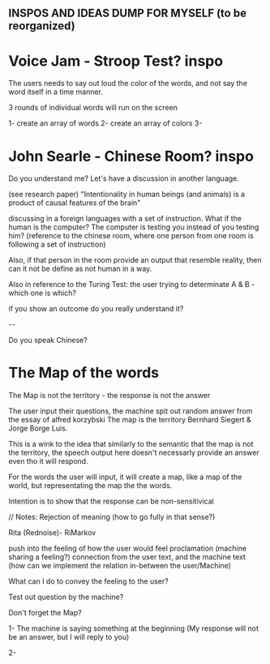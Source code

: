 ## INSPOS AND IDEAS DUMP FOR MYSELF (to be reorganized)

# Voice Jam - Stroop Test? inspo

The users needs to say out loud the color of the words, and not say the word itself in a time manner.

3 rounds of individual words will run on the screen

1- create an array of words
2- create an array of colors
3- 

# John Searle - Chinese Room? inspo

Do you understand me? Let's have a discussion in another language. 

(see research paper)
"Intentionality in human beings (and animals) is a product of causal features of the brain"

discussing in a foreign languages with a set of instruction. What if the human is the computer? The computer is testing you instead of you testing him? (reference to the chinese room, where one person from one room is following a set of instruction)

Also, if that person in the room provide an output that resemble reality, then can it not be define as not human in a way. 

Also in reference to the Turing Test: the user trying to determinate A & B - which one is which?

if you show an outcome do you really understand it?

-- 

Do you speak Chinese?


# The Map of the words
The Map is not the territory - the response is not the answer

The user input their questions, the machine spit out random answer from the essay of alfred korzybski The map is the territory Bernhard Siegert & Jorge Borge Luis.

This is a wink to the idea that similarly to the semantic that the map is not the territory, the speech output here doesn't necessarly provide an answer even tho it will respond. 

For the words the user will input, it will create a map, like a map of the world, but representating the map the the words. 

Intention is to show that the response can be non-sensitivical


// Notes: Rejection of meaning (how to go fully in that sense?)

Rita (Rednoise)- RiMarkov

push into the feeling of how the user would feel 
proclamation (machine sharing a feeling?)
connection from the user text, and the machine text (how can we implement the relation in-between the user/Machine) 

What can I do to convey the feeling to the user?

Test out question by the machine? 

Don't forget the Map?

1- The machine is saying something at the beginning (My response will not be an answer, but I will reply to you)

2- 




